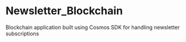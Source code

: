 # Newsletter_Blockchain
Blockchain application built using Cosmos SDK for handling newsletter subscriptions
